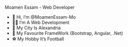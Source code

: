 Moamen Essam - Web Developer
- 👋 Hi, I’m @MoamenEssam-Mo
- 👨‍💻 I’m A Web Development
- 🏡 My City Is Alexandria
- 🧱 My Favourite FrameWork (Bootstrap, Angular, .Net)
- ⚽ My Hobby It’s Football

